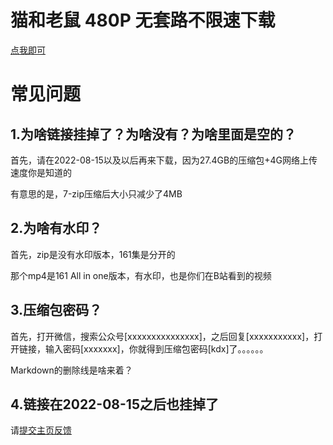 # 猫和老鼠 480P 无套路不限速下载
[点我即可](https://pan.huang1111.cn/s/zdXZHM)

# 常见问题
## 1.为啥链接挂掉了？为啥没有？为啥里面是空的？
首先，请在2022-08-15以及以后再来下载，因为27.4GB的压缩包+4G网络上传速度你是知道的

有意思的是，7-zip压缩后大小只减少了4MB
## 2.为啥有水印？
首先，zip是没有水印版本，161集是分开的

那个mp4是161 All in one版本，有水印，也是你们在B站看到的视频
## 3.压缩包密码？
首先，打开微信，搜索公众号[xxxxxxxxxxxxxxx]，之后回复[xxxxxxxxxxx]，打开链接，输入密码[xxxxxxx]，你就得到压缩包密码[kdx]了。。。。。。

Markdown的删除线是啥来着？

## 4.链接在2022-08-15之后也挂掉了
请[提交主页反馈](http://github.com/kdXiaoyi/kdxiaoyi.github.io/issues/new/choose)
